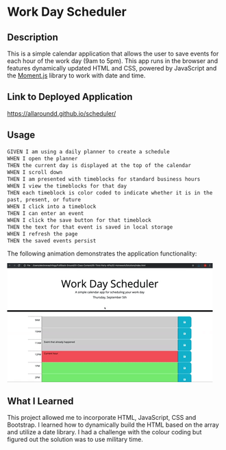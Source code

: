 # Work Day Scheduler

## Description 
This is a simple calendar application that allows the user to save events for each hour of the work day (9am to 5pm). This app runs in the browser and features dynamically updated HTML and CSS, powered by JavaScript and the [Moment.js](https://momentjs.com/) library to work with date and time.

## Link to Deployed Application
https://allaroundd.github.io/scheduler/

## Usage

```
GIVEN I am using a daily planner to create a schedule
WHEN I open the planner
THEN the current day is displayed at the top of the calendar
WHEN I scroll down
THEN I am presented with timeblocks for standard business hours
WHEN I view the timeblocks for that day
THEN each timeblock is color coded to indicate whether it is in the past, present, or future
WHEN I click into a timeblock
THEN I can enter an event
WHEN I click the save button for that timeblock
THEN the text for that event is saved in local storage
WHEN I refresh the page
THEN the saved events persist
```

The following animation demonstrates the application functionality:

![day planner demo](./assets/05-third-party-apis-homework-demo.gif)

## What I Learned
This project allowed me to incorporate HTML, JavaScript, CSS and Bootstrap. I learned how to dynamically build the HTML based on the array and utilize a date library. I had a challenge with the colour coding but figured out the solution was to use military time.
